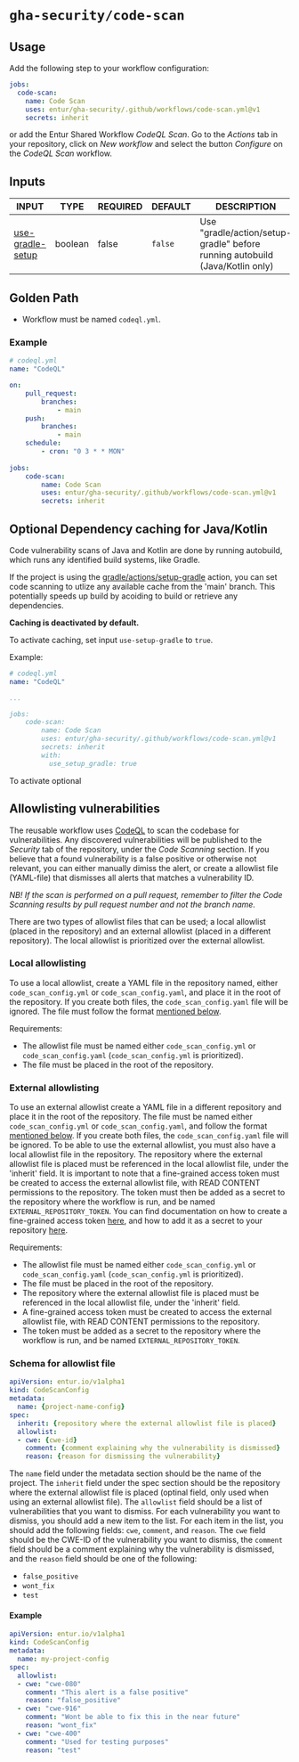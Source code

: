 # `gha-security/code-scan`

## Usage

Add the following step to your workflow configuration:

```yml
jobs:
  code-scan:
    name: Code Scan
    uses: entur/gha-security/.github/workflows/code-scan.yml@v1
    secrets: inherit
```
or add the Entur Shared Workflow _CodeQL Scan_. Go to the _Actions_ tab in your repository, click on _New workflow_ and select the button _Configure_ on the _CodeQL Scan_ workflow.


## Inputs

<!-- AUTO-DOC-INPUT:START - Do not remove or modify this section -->

|                                      INPUT                                       |  TYPE   | REQUIRED | DEFAULT |                                    DESCRIPTION                                    |
|----------------------------------------------------------------------------------|---------|----------|---------|-----------------------------------------------------------------------------------|
| <a name="input_use-gradle-setup"></a>[use-gradle-setup](#input_use-gradle-setup) | boolean |  false   | `false` | Use "gradle/action/setup-gradle" before running autobuild <br>(Java/Kotlin only)  |

<!-- AUTO-DOC-INPUT:END -->

## Golden Path

- Workflow must be named `codeql.yml`.

### Example

```yaml
# codeql.yml
name: "CodeQL"

on:
    pull_request:
        branches:
            - main
    push:
        branches:
            - main
    schedule:
        - cron: "0 3 * * MON"
  
jobs:
    code-scan:
        name: Code Scan
        uses: entur/gha-security/.github/workflows/code-scan.yml@v1
        secrets: inherit
```

## Optional Dependency caching for Java/Kotlin

Code vulnerability scans of Java and Kotlin are done by running autobuild, which runs any identified build systems, like Gradle.

If the project is using the [gradle/actions/setup-gradle](https://github.com/gradle/actions/?tab=readme-ov-file#the-setup-gradle-action) action, you can set code scanning to utlize any available cache from the 'main' branch. This potentially speeds up build by acoiding to build or retrieve any dependencies.


**Caching is deactivated by default.**

To activate caching, set input `use-setup-gradle` to `true`.

Example:

```yaml
# codeql.yml
name: "CodeQL"

...

jobs:
    code-scan:
        name: Code Scan
        uses: entur/gha-security/.github/workflows/code-scan.yml@v1
        secrets: inherit
        with:
          use_setup_gradle: true
```     

To activate optional 

## Allowlisting vulnerabilities
The reusable workflow uses [CodeQL](https://codeql.github.com/) to scan the codebase for vulnerabilities. Any discovered vulnerabilities will be published to the _Security_ tab of the repository, under the _Code Scanning_ section. If you believe that a found vulnerability is a false positive or otherwise not relevant, you can either manually dimiss the alert, or create a allowlist file (YAML-file) that dismisses all alerts that matches a vulnerability ID. 

_NB! If the scan is performed on a pull request, remember to filter the Code Scanning results by pull request number and not the branch name._

There are two types of allowlist files that can be used; a local allowlist (placed in the repository) and an external allowlist (placed in a different repository). The local allowlist is prioritized over the external allowlist.

### Local allowlisting
To use a local allowlist, create a YAML file in the repository named, either `code_scan_config.yml` or `code_scan_config.yaml`, and place it in the root of the repository. If you create both files, the `code_scan_config.yaml` file will be ignored. The file must follow the format [mentioned below](#schema-for-allowlist-file).

Requirements:
- The allowlist file must be named either `code_scan_config.yml` or `code_scan_config.yaml` (`code_scan_config.yml` is prioritized).
- The file must be placed in the root of the repository.

### External allowlisting
To use an external allowlist create a YAML file in a different repository and place it in the root of the repository. The file must be named either `code_scan_config.yml` or `code_scan_config.yaml`, and follow the format [mentioned below](#schema-for-allowlist-file). If you create both files, the `code_scan_config.yaml` file will be ignored. To be able to use the external allowlist, you must also have a local allowlist file in the repository. The repository where the external allowlist file is placed must be referenced in the local allowlist file, under the 'inherit' field. It is important to note that a fine-grained access token must be created to access the external allowlist file, with READ CONTENT permissions to the repository. The token must then be added as a secret to the repository where the workflow is run, and be named `EXTERNAL_REPOSITORY_TOKEN`. You can find documentation on how to create a fine-grained access token [here](https://docs.github.com/en/enterprise-cloud@latest/authentication/keeping-your-account-and-data-secure/managing-your-personal-access-tokens#creating-a-fine-grained-personal-access-token), and how to add it as a secret to your repository [here](https://docs.github.com/en/actions/security-guides/using-secrets-in-github-actions#creating-secrets-for-a-repository). 

Requirements:
- The allowlist file must be named either `code_scan_config.yml` or `code_scan_config.yaml` (`code_scan_config.yml` is prioritized).
- The file must be placed in the root of the repository.
- The repository where the external allowlist file is placed must be referenced in the local allowlist file, under the 'inherit' field.
- A fine-grained access token must be created to access the external allowlist file, with READ CONTENT permissions to the repository.
- The token must be added as a secret to the repository where the workflow is run, and be named `EXTERNAL_REPOSITORY_TOKEN`.


### Schema for allowlist file
```yaml
apiVersion: entur.io/v1alpha1 
kind: CodeScanConfig
metadata:
  name: {project-name-config}
spec:
  inherit: {repository where the external allowlist file is placed}
  allowlist:
  - cwe: {cwe-id}
    comment: {comment explaining why the vulnerability is dismissed}
    reason: {reason for dismissing the vulnerability}
```
The `name` field under the metadata section should be the name of the project. The `inherit` field under the spec section should be the repository where the external allowlist file is placed (optinal field, only used when using an external allowlist file). The `allowlist` field should be a list of vulnerabilities that you want to dismiss. For each vulnerability you want to dismiss, you should add a new item to the list. For each item in the list, you should add the following fields: `cwe`, `comment`, and `reason`. The `cwe` field should be the CWE-ID of the vulnerability you want to dismiss, the `comment` field should be a comment explaining why the vulnerability is dismissed, and the `reason` field should be one of the following:
- `false_positive`
- `wont_fix`
- `test`

#### Example

```yaml
apiVersion: entur.io/v1alpha1
kind: CodeScanConfig
metadata:
  name: my-project-config
spec:
  allowlist:
  - cwe: "cwe-080"
    comment: "This alert is a false positive"
    reason: "false_positive"
  - cwe: "cwe-916"
    comment: "Wont be able to fix this in the near future"
    reason: "wont_fix"
  - cwe: "cwe-400"
    comment: "Used for testing purposes"
    reason: "test"  
```
